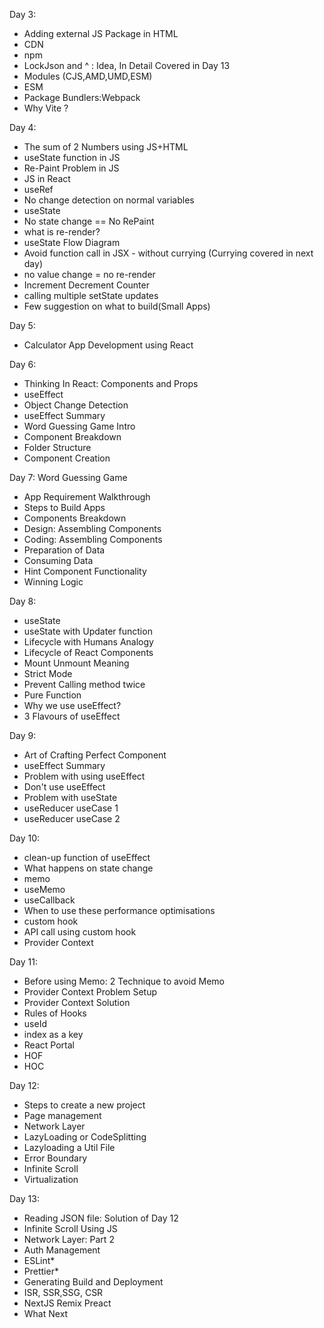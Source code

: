 Day 3:
- Adding external JS Package in HTML
- CDN
- npm
- LockJson and ^ : Idea, In Detail Covered in Day 13
- Modules (CJS,AMD,UMD,ESM)
- ESM
- Package Bundlers:Webpack
- Why Vite ?


Day 4:
- The sum of 2 Numbers using JS+HTML
- useState function in JS
- Re-Paint Problem in JS
- JS in React
- useRef
- No change detection on normal variables
- useState
- No state change == No RePaint
- what is re-render?
- useState Flow Diagram
- Avoid function call in JSX - without currying (Currying covered in next day)
- no value change = no re-render
- Increment Decrement Counter
- calling multiple setState updates
- Few suggestion on what to build(Small Apps)


Day 5:
- Calculator App Development using React


Day 6:
- Thinking In React: Components and Props
- useEffect
- Object Change Detection
- useEffect Summary
- Word Guessing Game Intro
- Component Breakdown
- Folder Structure
- Component Creation


Day 7: Word Guessing Game
- App Requirement Walkthrough
- Steps to Build Apps
- Components Breakdown
- Design: Assembling Components
- Coding: Assembling Components
- Preparation of Data
- Consuming Data
- Hint Component Functionality
- Winning Logic


Day 8:
- useState
- useState with Updater function
- Lifecycle with Humans Analogy
- Lifecycle of React Components
- Mount Unmount Meaning
- Strict Mode
- Prevent Calling method twice
- Pure Function
- Why we use useEffect?
- 3 Flavours of useEffect


Day 9:
- Art of Crafting Perfect Component
- useEffect Summary
- Problem with using useEffect
- Don't use useEffect
- Problem with useState
- useReducer useCase 1
- useReducer useCase 2


Day 10:
- clean-up function of useEffect
- What happens on state change
- memo
- useMemo
- useCallback
- When to use these performance optimisations
- custom hook
- API call using custom hook
- Provider Context


Day 11:
- Before using Memo: 2 Technique to avoid Memo
- Provider Context Problem Setup
- Provider Context Solution
- Rules of Hooks
- useId
- index as a key
- React Portal
- HOF
- HOC


Day 12:
- Steps to create a new project
- Page management
- Network Layer
- LazyLoading or CodeSplitting
- Lazyloading a Util File
- Error Boundary
- Infinite Scroll
- Virtualization


Day 13:
- Reading JSON file: Solution of Day 12
- Infinite Scroll Using JS
- Network Layer: Part 2
- Auth Management
- ESLint*
- Prettier*
- Generating Build and Deployment
- ISR, SSR,SSG, CSR
- NextJS Remix Preact
- What Next